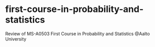 # first-course-in-probability-and-statistics
Review of MS-A0503 First Course in Probability and Statistics @Aalto University
